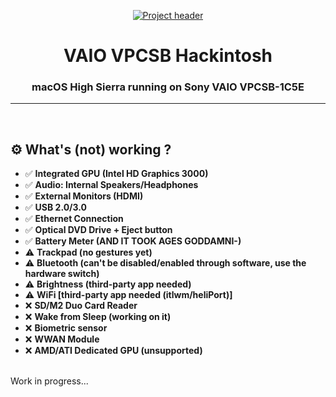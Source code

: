 <p align="center">
  <a href="" rel="noopener">
 <img src="https://i.imgur.com/7rBIZuD.png" alt="Project header"></a>
</p>
<h1 align="center">VAIO VPCSB Hackintosh</h1>

<div align="center">
<h3 align="center">macOS High Sierra running on Sony VAIO VPCSB-1C5E</h3>
</div>

---

<br>

## ⚙️ What's (not) working ?

- ✅ <b>Integrated GPU (Intel HD Graphics 3000)</b>
- ✅ <b>Audio: Internal Speakers/Headphones</b> 
- ✅ <b>External Monitors (HDMI)</b>
- ✅ <b>USB 2.0/3.0</b> 
- ✅ <b>Ethernet Connection</b> 
- ✅ <b>Optical DVD Drive + Eject button</b>
- ✅ <b>Battery Meter (AND IT TOOK AGES GODDAMNI-)</b>
- ⚠️ <b>Trackpad (no gestures yet)</b> 
- ⚠️ <b>Bluetooth (can't be disabled/enabled through software, use the hardware switch)</b> 
- ⚠️ <b>Brightness (third-party app needed)</b> 
- ⚠️ <b>WiFi [third-party app needed (itlwm/heliPort)]</b>
- ❌ <b>SD/M2 Duo Card Reader</b>
- ❌ <b>Wake from Sleep (working on it)</b>
- ❌ <b>Biometric sensor</b>
- ❌ <b>WWAN Module</b>
- ❌ <b>AMD/ATI Dedicated GPU (unsupported)</b>
 
<br>
Work in progress...
